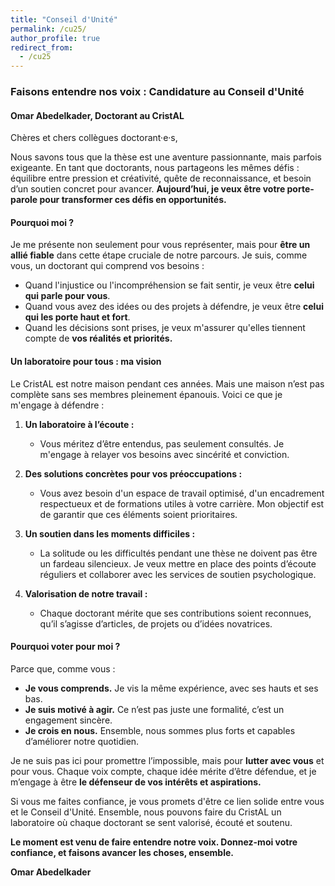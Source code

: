 ```yaml
---
title: "Conseil d'Unité"
permalink: /cu25/
author_profile: true
redirect_from:
  - /cu25
---
```

### **Faisons entendre nos voix : Candidature au Conseil d'Unité**  
#### **Omar Abedelkader, Doctorant au CristAL**  

Chères et chers collègues doctorant·e·s,

Nous savons tous que la thèse est une aventure passionnante, mais parfois exigeante. En tant que doctorants, nous partageons les mêmes défis : équilibre entre pression et créativité, quête de reconnaissance, et besoin d’un soutien concret pour avancer. **Aujourd’hui, je veux être votre porte-parole pour transformer ces défis en opportunités.**  

#### **Pourquoi moi ?**  
Je me présente non seulement pour vous représenter, mais pour **être un allié fiable** dans cette étape cruciale de notre parcours. Je suis, comme vous, un doctorant qui comprend vos besoins :  
- Quand l'injustice ou l'incompréhension se fait sentir, je veux être **celui qui parle pour vous**.  
- Quand vous avez des idées ou des projets à défendre, je veux être **celui qui les porte haut et fort**.  
- Quand les décisions sont prises, je veux m'assurer qu'elles tiennent compte de **vos réalités et priorités.**  

#### **Un laboratoire pour tous : ma vision**  
Le CristAL est notre maison pendant ces années. Mais une maison n’est pas complète sans ses membres pleinement épanouis. Voici ce que je m'engage à défendre :  

1. **Un laboratoire à l’écoute :**  
   - Vous méritez d’être entendus, pas seulement consultés. Je m'engage à relayer vos besoins avec sincérité et conviction.  

2. **Des solutions concrètes pour vos préoccupations :**  
   - Vous avez besoin d'un espace de travail optimisé, d'un encadrement respectueux et de formations utiles à votre carrière. Mon objectif est de garantir que ces éléments soient prioritaires.  

3. **Un soutien dans les moments difficiles :**  
   - La solitude ou les difficultés pendant une thèse ne doivent pas être un fardeau silencieux. Je veux mettre en place des points d’écoute réguliers et collaborer avec les services de soutien psychologique.  

4. **Valorisation de notre travail :**  
   - Chaque doctorant mérite que ses contributions soient reconnues, qu’il s’agisse d’articles, de projets ou d’idées novatrices.  

#### **Pourquoi voter pour moi ?**  
Parce que, comme vous :  
- **Je vous comprends.** Je vis la même expérience, avec ses hauts et ses bas.  
- **Je suis motivé à agir.** Ce n’est pas juste une formalité, c’est un engagement sincère.  
- **Je crois en nous.** Ensemble, nous sommes plus forts et capables d’améliorer notre quotidien.  

Je ne suis pas ici pour promettre l’impossible, mais pour **lutter avec vous** et pour vous. Chaque voix compte, chaque idée mérite d’être défendue, et je m’engage à être **le défenseur de vos intérêts et aspirations.**  

Si vous me faites confiance, je vous promets d'être ce lien solide entre vous et le Conseil d'Unité. Ensemble, nous pouvons faire du CristAL un laboratoire où chaque doctorant se sent valorisé, écouté et soutenu.  

**Le moment est venu de faire entendre notre voix. Donnez-moi votre confiance, et faisons avancer les choses, ensemble.**  

**Omar Abedelkader**  